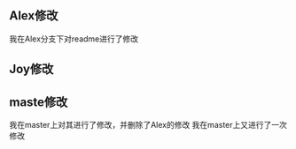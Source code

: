 ## Alex修改
我在Alex分支下对readme进行了修改
## Joy修改

## maste修改
我在master上对其进行了修改，并删除了Alex的修改
我在master上又进行了一次修改 

